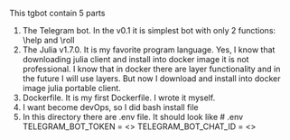 This tgbot contain 5 parts
1) The Telegram bot. In the v0.1 it is simplest bot with only 2 functions: \help and \roll
2) The Julia v1.7.0. It is my favorite program language. Yes, I know that downloading julia client and install into docker image it is not professional. I know that in docker there are layer functionality and in the future I will use layers. But now I download and install into docker image julia portable client.
3) Dockerfile. It is my first Dockerfile. I wrote it myself.
4) I want become devOps, so I did bash install file
5) In this directory there are .env file. It should look like # .env
TELEGRAM_BOT_TOKEN = <>
TELEGRAM_BOT_CHAT_ID = <>
